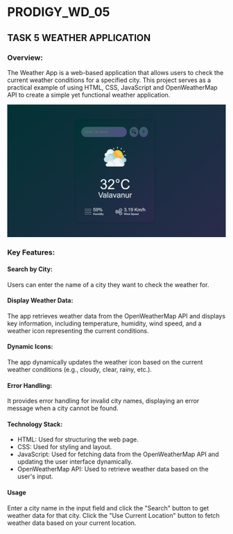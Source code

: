# PRODIGY_WD_05

## TASK 5 WEATHER APPLICATION

### Overview:
The Weather App is a web-based application that allows users to check the current weather conditions for a specified city. This project serves as a practical example of using HTML, CSS, JavaScript and OpenWeatherMap API to create a simple yet functional weather application.

![Demo picture of the weather app](Image/DEMO.png)

### Key Features:

#### Search by City:
Users can enter the name of a city they want to check the weather for.

#### Display Weather Data:
The app retrieves weather data from the OpenWeatherMap API and displays key information, including temperature, humidity, wind speed, and a weather icon representing the current conditions.

#### Dynamic Icons: 
The app dynamically updates the weather icon based on the current weather conditions (e.g., cloudy, clear, rainy, etc.).

#### Error Handling: 
It provides error handling for invalid city names, displaying an error message when a city cannot be found.


#### Technology Stack:

- HTML: Used for structuring the web page.
- CSS: Used for styling and layout.
- JavaScript: Used for fetching data from the OpenWeatherMap API and updating the user interface dynamically.
- OpenWeatherMap API: Used to retrieve weather data based on the user's input.

#### Usage
Enter a city name in the input field and click the "Search" button to get weather data for that city.
Click the "Use Current Location" button to fetch weather data based on your current location.

